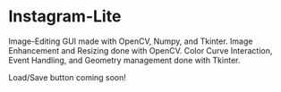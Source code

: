 # Instagram-Lite

Image-Editing GUI made with OpenCV, Numpy, and Tkinter.
Image Enhancement and Resizing done with OpenCV.
Color Curve Interaction, Event Handling, and Geometry management done with Tkinter.

Load/Save button coming soon!

